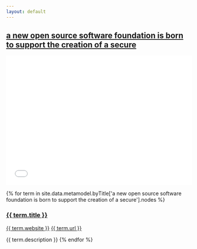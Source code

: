 ```yaml
---
layout: default
---
```

<style>
.initial-content {
  padding-left:5%;
  padding-right:25px;
}
iframe {
  background: url('/loader.jpg') no-repeat center top;
  background-size: 150px 150px;
  min-height: 350px;
}
</style>

## <a href='/_pages/embed?t=a new open source software foundation is born to support the creation of a secure'>a new open source software foundation is born to support the creation of a secure</a>

<iframe style='border:0px;background=white;' width='100%' src='{{site.data.urls.unitiddler}}/#a new open source software foundation is born to support the creation of a secure'></iframe>

{% for term in site.data.metamodel.byTitle['a new open source software foundation is born to support the creation of a secure'].nodes %}
### <a href='/_pages/embed?t={{ term.title | url_encode }}'>{{ term.title }}</a>

<a href='{{ term.website | url_encode }}'>{{ term.website }}</a>
<a href='{{ term.url | url_encode }}'>{{ term.url }}</a>

{{ term.description }}
{% endfor %}
